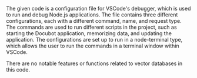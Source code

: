The given code is a configuration file for VSCode's debugger, which is used to run and debug Node.js applications. The file contains three different configurations, each with a different command, name, and request type. The commands are used to run different scripts in the project, such as starting the Docubot application, memorizing data, and updating the application. The configurations are set up to run in a node-terminal type, which allows the user to run the commands in a terminal window within VSCode.

There are no notable features or functions related to vector databases in this code.